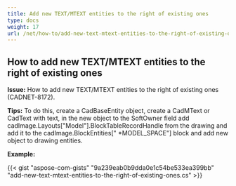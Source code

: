 ```yaml
---
title: Add new TEXT/MTEXT entities to the right of existing ones 
type: docs
weight: 17
url: /net/how-to/add-new-text-mtext-entities-to-the-right-of-existing-ones/
---
```


## **How to add new TEXT/MTEXT entities to the right of existing ones**

**Issue:** How to add new TEXT/MTEXT entities to the right of existing ones (CADNET-8172).

**Tips:** To do this, create a CadBaseEntity object, create a CadMText or CadText with text, in the new object to the SoftOwner field add cadImage.Layouts["Model"].BlockTableRecordHandle from the drawing and add it to the cadImage.BlockEntities[" *MODEL_SPACE"] block and add new object to drawing entities.

**Example:**

{{< gist "aspose-com-gists" "9a239eab0b9dda0e1c54be533ea399bb" "add-new-text-mtext-entities-to-the-right-of-existing-ones.cs" >}}